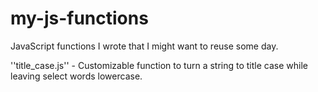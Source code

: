 my-js-functions
===============

JavaScript functions I wrote that I might want to reuse some day.

''title_case.js'' - Customizable function to turn a string to title case while leaving select words lowercase.

